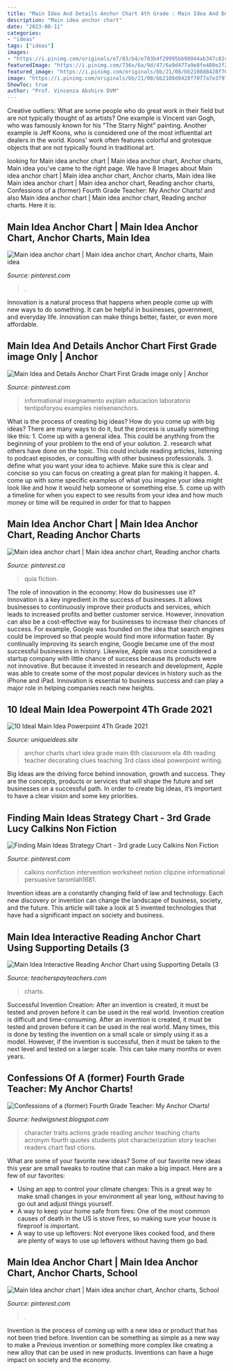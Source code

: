 ```yaml
---
title: "Main Idea And Details Anchor Chart 4th Grade : Main Idea And Details Anchor Chart First Grade image Only"
description: "Main idea anchor chart"
date: "2023-08-11"
categories:
- "ideas"
tags: ["ideas"]
images:
- "https://i.pinimg.com/originals/e7/83/b4/e783b4f29995bb98044ab347c82cc5ff.jpg"
featuredImage: "https://i.pinimg.com/736x/6a/9d/47/6a9d477a9e8fe480e2f2b43888ca92ed--guided-reading-teaching-reading.jpg"
featured_image: "https://i.pinimg.com/originals/bb/21/08/bb2108d8428f7077a7e37970023c9631.jpg"
image: "https://i.pinimg.com/originals/bb/21/08/bb2108d8428f7077a7e37970023c9631.jpg"
ShowToc: true
author: "Prof. Vincenza Abshire DVM"
---
```



Creative outliers: What are some people who do great work in their field but are not typically thought of as artists?
One example is Vincent van Gogh, who was famously known for his "The Starry Night" painting. Another example is Jeff Koons, who is considered one of the most influential art dealers in the world. Koons' work often features colorful and grotesque objects that are not typically found in traditional art.

	

		
looking for Main idea anchor chart | Main idea anchor chart, Anchor charts, Main idea you've came to the right page. We have 8 Images about Main idea anchor chart | Main idea anchor chart, Anchor charts, Main idea like Main idea anchor chart | Main idea anchor chart, Reading anchor charts, Confessions of a (former) Fourth Grade Teacher: My Anchor Charts! and also Main idea anchor chart | Main idea anchor chart, Reading anchor charts. Here it is:
		
    
## Main Idea Anchor Chart | Main Idea Anchor Chart, Anchor Charts, Main Idea

<img loading=lazy src="https://i.pinimg.com/originals/e7/83/b4/e783b4f29995bb98044ab347c82cc5ff.jpg" onerror="this.onerror=null;this.src='https://tse1.mm.bing.net/th?id=OIP.Uju8mtRm6LJl3kwz_183AQHaJ4&amp;pid=15.1';" alt="Main idea anchor chart | Main idea anchor chart, Anchor charts, Main idea">

_Source: pinterest.com_

>. 

	

Innovation is a natural process that happens when people come up with new ways to do something. It can be helpful in businesses, government, and everyday life. Innovation can make things better, faster, or even more affordable.

    
## Main Idea And Details Anchor Chart First Grade image Only | Anchor

<img loading=lazy src="https://i.pinimg.com/originals/50/b7/e0/50b7e00bca9a4ebc6fe5b6bf58a6950f.jpg" onerror="this.onerror=null;this.src='https://tse4.mm.bing.net/th?id=OIP.WXKreq4SjKrBZZLAWf3fnQAAAA&amp;pid=15.1';" alt="Main Idea and Details Anchor Chart First Grade image only | Anchor">

_Source: pinterest.com_

>informational insegnamento explain educacion laboratorio tentipsforyou examples nielsenanchors. 

	

What is the process of creating big ideas?
How do you come up with big ideas? There are many ways to do it, but the process is usually something like this: 1. Come up with a general idea. This could be anything from the beginning of your problem to the end of your solution. 2. research what others have done on the topic. This could include reading articles, listening to podcast episodes, or consulting with other business professionals. 3. define what you want your idea to achieve. Make sure this is clear and concise so you can focus on creating a great plan for making it happen. 4. come up with some specific examples of what you imagine your idea might look like and how it would help someone or something else. 5. come up with a timeline for when you expect to see results from your idea and how much money or time will be required in order for that to happen 
    
## Main Idea Anchor Chart | Main Idea Anchor Chart, Reading Anchor Charts

<img loading=lazy src="https://i.pinimg.com/736x/6a/9d/47/6a9d477a9e8fe480e2f2b43888ca92ed--guided-reading-teaching-reading.jpg" onerror="this.onerror=null;this.src='https://tse4.mm.bing.net/th?id=OIP.P28UGskex43jC3acZfiqzgHaJ3&amp;pid=15.1';" alt="Main idea anchor chart | Main idea anchor chart, Reading anchor charts">

_Source: pinterest.ca_

>quia fiction. 

	

The role of innovation in the economy: How do businesses use it?
Innovation is a key ingredient in the success of businesses. It allows businesses to continuously improve their products and services, which leads to increased profits and better customer service. However, innovation can also be a cost-effective way for businesses to increase their chances of success. For example, Google was founded on the idea that search engines could be improved so that people would find more information faster. By continually improving its search engine, Google became one of the most successful businesses in history. Likewise, Apple was once considered a startup company with little chance of success because its products were not innovative. But because it invested in research and development, Apple was able to create some of the most popular devices in history such as the iPhone and iPad. Innovation is essential to business success and can play a major role in helping companies reach new heights.

    
## 10 Ideal Main Idea Powerpoint 4Th Grade 2021

<img loading=lazy src="https://www.uniqueideas.site/wp-content/uploads/lux-anchor-black-anchor-charts-chart-and-teacher.jpg" onerror="this.onerror=null;this.src='https://tse4.mm.bing.net/th?id=OIP.BOoHWP2wfg4u3QkZHyplxAHaIz&amp;pid=15.1';" alt="10 Ideal Main Idea Powerpoint 4Th Grade 2021">

_Source: uniqueideas.site_

>anchor charts chart idea grade main 6th classroom ela 4th reading teacher decorating clues teaching 3rd class ideal powerpoint writing. 

	

Big Ideas are the driving force behind innovation, growth and success. They are the concepts, products or services that will shape the future and set businesses on a successful path. In order to create big ideas, it’s important to have a clear vision and some key priorities.

    
## Finding Main Ideas Strategy Chart - 3rd Grade Lucy Calkins Non Fiction

<img loading=lazy src="https://i.pinimg.com/736x/cc/a1/d0/cca1d0967675d930d62113d3af6b74ef.jpg" onerror="this.onerror=null;this.src='https://tse2.mm.bing.net/th?id=OIP.Z0X0CQy-Kb8PykpqdM6VTQHaJ3&amp;pid=15.1';" alt="Finding Main Ideas Strategy Chart - 3rd grade Lucy Calkins Non Fiction">

_Source: pinterest.com_

>calkins nonfiction intervention worksheet notion clipzine informational persuasive taromlah1681. 

	

Invention ideas are a constantly changing field of law and technology. Each new discovery or invention can change the landscape of business, society, and the future. This article will take a look at 5 invented technologies that have had a significant impact on society and business.

    
## Main Idea Interactive Reading Anchor Chart Using Supporting Details (3

<img loading=lazy src="https://ecdn.teacherspayteachers.com/thumbitem/Main-Idea-Interactive-Reading-Anchor-Chart-using-Supporting-Details-3-Types--4558848-1563975599/original-4558848-4.jpg" onerror="this.onerror=null;this.src='https://tse3.mm.bing.net/th?id=OIP.tpGCogbKpWKN2odyMOKMtAAAAA&amp;pid=15.1';" alt="Main Idea Interactive Reading Anchor Chart using Supporting Details (3">

_Source: teacherspayteachers.com_

>charts. 

	

Successful Invention Creation: After an invention is created, it must be tested and proven before it can be used in the real world.
Invention creation is difficult and time-consuming. After an invention is created, it must be tested and proven before it can be used in the real world. Many times, this is done by testing the invention on a small scale or simply using it as a model. However, if the invention is successful, then it must be taken to the next level and tested on a larger scale. This can take many months or even years.

    
## Confessions Of A (former) Fourth Grade Teacher: My Anchor Charts!

<img loading=lazy src="http://1.bp.blogspot.com/-JNNj3wJfpBc/T35DQMpfytI/AAAAAAAAAXc/Y_RuIQn6Goc/s1600/characterization+004.JPG" onerror="this.onerror=null;this.src='https://tse3.mm.bing.net/th?id=OIP.IIK6AKiuqJybR0w8nmE7awHaJ6&amp;pid=15.1';" alt="Confessions of a (former) Fourth Grade Teacher: My Anchor Charts!">

_Source: hedwigsnest.blogspot.com_

>character traits actions grade reading anchor teaching charts acronym fourth quotes students plot characterization story teacher readers chart fast ctions. 

	

What are some of your favorite new ideas?
Some of our favorite new ideas this year are small tweaks to routine that can make a big impact. Here are a few of our favorites: 
- Using an app to control your climate changes: This is a great way to make small changes in your environment all year long, without having to go out and adjust things yourself. 
- A way to keep your home safe from fires: One of the most common causes of death in the US is stove fires, so making sure your house is fireproof is important. 
- A way to use up leftovers: Not everyone likes cooked food, and there are plenty of ways to use up leftovers without having them go bad.

    
## Main Idea Anchor Chart | Main Idea Anchor Chart, Anchor Charts, School

<img loading=lazy src="https://i.pinimg.com/originals/bb/21/08/bb2108d8428f7077a7e37970023c9631.jpg" onerror="this.onerror=null;this.src='https://tse3.mm.bing.net/th?id=OIP.8UzTIX4M955g2zJTvpPSUAHaJ4&amp;pid=15.1';" alt="Main Idea anchor chart | Main idea anchor chart, Anchor charts, School">

_Source: pinterest.com_

>. 

	

Invention is the process of coming up with a new idea or product that has not been tried before. Invention can be something as simple as a new way to make a Previous invention or something more complex like creating a new alloy that can be used in new products. Inventions can have a huge impact on society and the economy.

